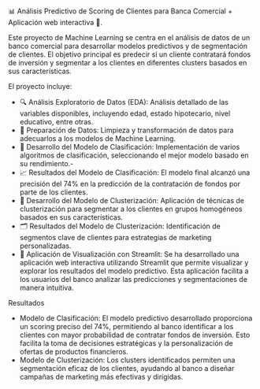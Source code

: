 📊 Análisis Predictivo de Scoring de Clientes para Banca Comercial + Aplicación web interactiva 🏦.

Este proyecto de Machine Learning se centra en el análisis de datos de un banco comercial para desarrollar modelos predictivos y de segmentación de clientes. El objetivo principal es predecir si un cliente contratará fondos de inversión y segmentar a los clientes en diferentes clusters basados en sus características.

El proyecto incluye:

- 🔍 Análisis Exploratorio de Datos (EDA): Análisis detallado de las variables disponibles, incluyendo edad, estado hipotecario, nivel educativo, entre otras.
- 🧹 Preparación de Datos: Limpieza y transformación de datos para adecuarlos a los modelos de Machine Learning.
- 🤖 Desarrollo del Modelo de Clasificación: Implementación de varios algoritmos de clasificación, seleccionando el mejor modelo basado en su rendimiento.- 
- 📈 Resultados del Modelo de Clasificación: El modelo final alcanzó una precisión del 74% en la predicción de la contratación de fondos por parte de los clientes.
- 🔬 Desarrollo del Modelo de Clusterización: Aplicación de técnicas de clusterización para segmentar a los clientes en grupos homogéneos basados en sus características.
- 🗂️ Resultados del Modelo de Clusterización: Identificación de segmentos clave de clientes para estrategias de marketing personalizadas.
- 📲 Aplicación de Visualización con Streamlit: Se ha desarrollado una aplicación web interactiva utilizando Streamlit que permite visualizar y explorar los resultados del modelo predictivo. Esta aplicación facilita a los usuarios del banco analizar las predicciones y segmentaciones de manera intuitiva.

Resultados
- Modelo de Clasificación: El modelo predictivo desarrollado proporciona un scoring preciso del 74%, permitiendo al banco identificar a los clientes con mayor probabilidad de contratar fondos de inversión. Esto facilita la toma de decisiones estratégicas y la personalización de ofertas de productos financieros.
- Modelo de Clusterización: Los clusters identificados permiten una segmentación eficaz de los clientes, ayudando al banco a diseñar campañas de marketing más efectivas y dirigidas.
